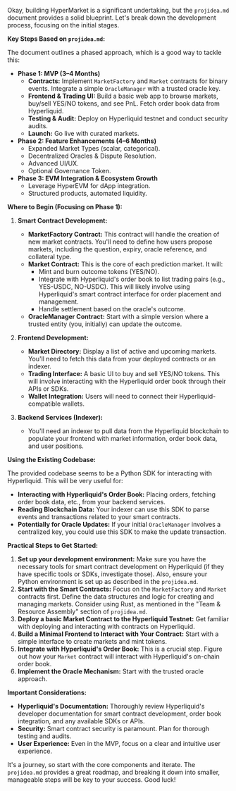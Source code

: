 Okay, building HyperMarket is a significant undertaking, but the `projidea.md` document provides a solid blueprint. Let's break down the development process, focusing on the initial stages.

**Key Steps Based on `projidea.md`:**

The document outlines a phased approach, which is a good way to tackle this:

- **Phase 1: MVP (3–4 Months)**
  - **Contracts:** Implement `MarketFactory` and `Market` contracts for binary events. Integrate a simple `OracleManager` with a trusted oracle key.
  - **Frontend & Trading UI:** Build a basic web app to browse markets, buy/sell YES/NO tokens, and see PnL. Fetch order book data from Hyperliquid.
  - **Testing & Audit:** Deploy on Hyperliquid testnet and conduct security audits.
  - **Launch:** Go live with curated markets.
- **Phase 2: Feature Enhancements (4–6 Months)**
  - Expanded Market Types (scalar, categorical).
  - Decentralized Oracles & Dispute Resolution.
  - Advanced UI/UX.
  - Optional Governance Token.
- **Phase 3: EVM Integration & Ecosystem Growth**
  - Leverage HyperEVM for dApp integration.
  - Structured products, automated liquidity.

**Where to Begin (Focusing on Phase 1):**

1. **Smart Contract Development:**

   - **MarketFactory Contract:** This contract will handle the creation of new market contracts. You'll need to define how users propose markets, including the question, expiry, oracle reference, and collateral type.
   - **Market Contract:** This is the core of each prediction market. It will:
     - Mint and burn outcome tokens (YES/NO).
     - Integrate with Hyperliquid's order book to list trading pairs (e.g., YES-USDC, NO-USDC). This will likely involve using Hyperliquid's smart contract interface for order placement and management.
     - Handle settlement based on the oracle's outcome.
   - **OracleManager Contract:** Start with a simple version where a trusted entity (you, initially) can update the outcome.

2. **Frontend Development:**

   - **Market Directory:** Display a list of active and upcoming markets. You'll need to fetch this data from your deployed contracts or an indexer.
   - **Trading Interface:** A basic UI to buy and sell YES/NO tokens. This will involve interacting with the Hyperliquid order book through their APIs or SDKs.
   - **Wallet Integration:** Users will need to connect their Hyperliquid-compatible wallets.

3. **Backend Services (Indexer):**
   - You'll need an indexer to pull data from the Hyperliquid blockchain to populate your frontend with market information, order book data, and user positions.

**Using the Existing Codebase:**

The provided codebase seems to be a Python SDK for interacting with Hyperliquid. This will be very useful for:

- **Interacting with Hyperliquid's Order Book:** Placing orders, fetching order book data, etc., from your backend services.
- **Reading Blockchain Data:** Your indexer can use this SDK to parse events and transactions related to your smart contracts.
- **Potentially for Oracle Updates:** If your initial `OracleManager` involves a centralized key, you could use this SDK to make the update transaction.

**Practical Steps to Get Started:**

1. **Set up your development environment:** Make sure you have the necessary tools for smart contract development on Hyperliquid (if they have specific tools or SDKs, investigate those). Also, ensure your Python environment is set up as described in the `projidea.md`.
2. **Start with the Smart Contracts:** Focus on the `MarketFactory` and `Market` contracts first. Define the data structures and logic for creating and managing markets. Consider using Rust, as mentioned in the "Team & Resource Assembly" section of `projidea.md`.
3. **Deploy a basic Market Contract to the Hyperliquid Testnet:** Get familiar with deploying and interacting with contracts on Hyperliquid.
4. **Build a Minimal Frontend to Interact with Your Contract:** Start with a simple interface to create markets and mint tokens.
5. **Integrate with Hyperliquid's Order Book:** This is a crucial step. Figure out how your `Market` contract will interact with Hyperliquid's on-chain order book.
6. **Implement the Oracle Mechanism:** Start with the trusted oracle approach.

**Important Considerations:**

- **Hyperliquid's Documentation:** Thoroughly review Hyperliquid's developer documentation for smart contract development, order book integration, and any available SDKs or APIs.
- **Security:** Smart contract security is paramount. Plan for thorough testing and audits.
- **User Experience:** Even in the MVP, focus on a clear and intuitive user experience.

It's a journey, so start with the core components and iterate. The `projidea.md` provides a great roadmap, and breaking it down into smaller, manageable steps will be key to your success. Good luck!
